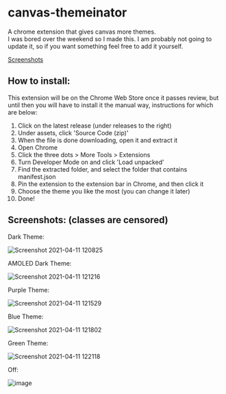 # canvas-themeinator
A chrome extension that gives canvas more themes.  
I was bored over the weekend so I made this. I am probably not going to update it, so if you want something feel free to add it yourself.

[Screenshots](https://github.com/one23four56/canvas-dark-theme#screenshots-classes-are-censored)

## How to install: 

This extension will be on the Chrome Web Store once it passes review, but until then you will have to install it the manual way, instructions for which are below:

1. Click on the latest release (under releases to the right)
2. Under assets, click 'Source Code (zip)'
3. When the file is done downloading, open it and extract it
4. Open Chrome
5. Click the three dots > More Tools > Extensions
6. Turn Developer Mode on and click 'Load unpacked'
7. Find the extracted folder, and select the folder that contains manifest.json
8. Pin the extension to the extension bar in Chrome, and then click it
9. Choose the theme you like the most (you can change it later)
10. Done!

## Screenshots: (classes are censored)

Dark Theme:  

![Screenshot 2021-04-11 120825](https://user-images.githubusercontent.com/72141247/114314119-fdf3a900-9abe-11eb-90c0-8ac2228c390e.png)

AMOLED Dark Theme:  

![Screenshot 2021-04-11 121216](https://user-images.githubusercontent.com/72141247/114314236-7f4b3b80-9abf-11eb-90c8-30c28d328086.png)

Purple Theme:

![Screenshot 2021-04-11 121529](https://user-images.githubusercontent.com/72141247/114314350-d94c0100-9abf-11eb-8313-a4ce75e14e56.png)

Blue Theme: 

![Screenshot 2021-04-11 121802](https://user-images.githubusercontent.com/72141247/114314451-4c557780-9ac0-11eb-9b3a-c1309cb6c9e0.png)

Green Theme:

![Screenshot 2021-04-11 122118](https://user-images.githubusercontent.com/72141247/114314525-b0783b80-9ac0-11eb-8089-6e182bc90b5d.png)

Off:  

![image](https://user-images.githubusercontent.com/72141247/114288894-de19a200-9a38-11eb-9308-3f3ba9715b25.png)
